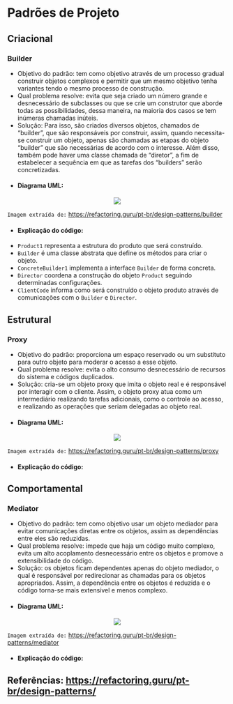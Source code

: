# Padrões de Projeto

## Criacional

### Builder

- Objetivo do padrão: tem como objetivo através de um processo gradual construir objetos complexos e permitir que um mesmo objetivo tenha variantes tendo o mesmo processo de construção.
- Qual problema resolve: evita que seja criado um número grande e desnecessário de subclasses ou que se crie um construtor que aborde todas as possibilidades, dessa maneira, na maioria dos casos se tem inúmeras chamadas inúteis.
- Solução: Para isso, são criados diversos objetos, chamados de “builder”, que são responsáveis por construir, assim, quando necessita-se construir um objeto, apenas são chamadas as etapas do objeto “builder” que são necessárias de acordo com o interesse. Além disso, também pode haver uma classe chamada de “diretor”, a fim de estabelecer a sequência em que as tarefas dos “builders” serão concretizadas.
- #### Diagrama UML:

<p align="center">
  <img src="https://github.com/enzo-s-azevedo/solid-principles/assets/142538641/c1eff34b-2147-41af-9cb9-dec2e3df1423" />
</p>

`Imagem extraída de:` https://refactoring.guru/pt-br/design-patterns/builder

- #### Explicação do código:
* `Product1` representa a estrutura do produto que será construído.
*	`Builder` é uma classe abstrata que define os métodos para criar o objeto.
*	`ConcreteBuilder1` implementa a interface `Builder` de forma concreta. 
*	`Director` coordena a construção do objeto `Product` seguindo determinadas configurações. 
*	`ClientCode` informa como será construído o objeto produto através de comunicações com o `Builder` e `Director`.


## Estrutural

### Proxy

- Objetivo do padrão: proporciona um espaço reservado ou um substituto para outro objeto para moderar o acesso a esse objeto.
- Qual problema resolve: evita o alto consumo desnecessário de recursos do sistema e códigos duplicados.
- Solução: cria-se um objeto proxy que imita o objeto real e é responsável por interagir com o cliente. Assim, o objeto proxy atua como um intermediário realizando tarefas adicionais, como o controle ao acesso, e realizando as operações que seriam delegadas ao objeto real.
- #### Diagrama UML:

<p align="center">
  <img src="https://github.com/enzo-s-azevedo/solid-principles/assets/142538641/a7428143-e448-473f-8c80-259dff95732e" />
</p>

`Imagem extraída de:` https://refactoring.guru/pt-br/design-patterns/proxy

- #### Explicação do código:  



## Comportamental

### Mediator

- Objetivo do padrão: tem como objetivo usar um objeto mediador para evitar comunicações diretas entre os objetos, assim as dependências entre eles são reduzidas.
- Qual problema resolve: impede que haja um código muito complexo, evita um alto acoplamento desnecessário entre os objetos e promove a extensibilidade do código.
- Solução: os objetos ficam dependentes apenas do objeto mediador, o qual é responsável por redirecionar as chamadas para os objetos apropriados. Assim, a dependência entre os objetos é reduzida e o código torna-se mais extensível e menos complexo. 
- #### Diagrama UML:

<p align="center">
  <img src="https://github.com/enzo-s-azevedo/solid-principles/assets/142538641/ca8f725a-a031-411f-9bdf-12590960e390" />
</p>

`Imagem extraída de:` https://refactoring.guru/pt-br/design-patterns/mediator

- #### Explicação do código:


## Referências: https://refactoring.guru/pt-br/design-patterns/

